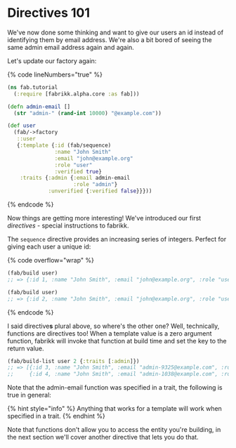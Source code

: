 # Directives 101

We've now done some thinking and want to give our users an id instead of identifying them by email address. We're also a bit bored of seeing the same admin email address again and again.

Let's update our factory again:

{% code lineNumbers="true" %}
```clojure
(ns fab.tutorial
  (:require [fabrikk.alpha.core :as fab]))

(defn admin-email []
  (str "admin-" (rand-int 10000) "@example.com"))

(def user
  (fab/->factory
   ::user
   {:template {:id (fab/sequence)
               :name "John Smith"
               :email "john@example.org"
               :role "user"
               :verified true}
    :traits {:admin {:email admin-email
                     :role "admin"}
             :unverified {:verified false}}}))
```
{% endcode %}

Now things are getting more interesting! We've introduced our first _directives -_ special instructions to fabrikk.&#x20;

The `sequence` directive provides an increasing series of integers. Perfect for giving each user a unique id:

{% code overflow="wrap" %}
```clojure
(fab/build user)
;; => {:id 1, :name "John Smith", :email "john@example.org", :role "user", :verified true}

(fab/build user)
;; => {:id 2, :name "John Smith", :email "john@example.org", :role "user", :verified true}
```
{% endcode %}

I said directive**s** plural above, so where's the other one? Well, technically, functions are directives too! When a template value is a zero argument function, fabrikk will invoke that function at build time and set the key to the return value.&#x20;

```clojure
(fab/build-list user 2 {:traits [:admin]})
;; => [{:id 3, :name "John Smith", :email "admin-9325@example.com", :role "admin", :verified true}
;;     {:id 4, :name "John Smith", :email "admin-1038@example.com", :role "admin", :verified true}]

```

Note that the admin-email function was specified in a trait,  the following is true in general:

{% hint style="info" %}
Anything that works for a template will work when specified in a trait.
{% endhint %}

Note that functions don't allow you to access the entity you're building, in the next section we'll cover another directive that lets you do that.
